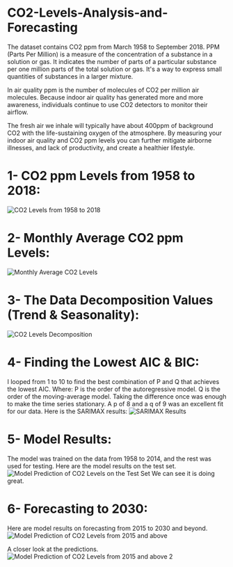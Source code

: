 # CO2-Levels-Analysis-and-Forecasting
The dataset contains CO2 ppm from March 1958 to September 2018. PPM (Parts Per Million)  is a measure of the concentration of a substance in a solution or gas. It indicates the number of parts of a particular substance per one million parts of the total solution or gas. It's a way to express small quantities of substances in a larger mixture.

In air quality ppm is the number of molecules of CO2 per million air molecules. Because indoor air quality has generated more and more awareness, individuals continue to use CO2 detectors to monitor their airflow. 

The fresh air we inhale will typically have about 400ppm of background CO2 with the life-sustaining oxygen of the atmosphere. By measuring your indoor air quality and CO2 ppm levels you can further mitigate airborne illnesses, and lack of productivity, and create a healthier lifestyle.

# 1- CO2 ppm Levels from 1958 to 2018:
![CO2 Levels from 1958 to 2018](https://github.com/HazemMohammed100/CO2-Levels-Analysis-and-Forecasting/assets/89959626/483e59c2-a9f4-4499-86b0-e4db71236e0a)

# 2- Monthly Average CO2 ppm Levels:
![Monthly Average CO2 Levels](https://github.com/HazemMohammed100/CO2-Levels-Analysis-and-Forecasting/assets/89959626/328dd040-f20c-4113-b89c-06732cba1c75)

# 3- The Data Decomposition Values (Trend & Seasonality):
![CO2 Levels Decomposition](https://github.com/HazemMohammed100/CO2-Levels-Analysis-and-Forecasting/assets/89959626/58eb7bac-c2b2-44e5-a5f8-3c4f91b0eef8)

# 4- Finding the Lowest AIC & BIC:
I looped from 1 to 10 to find the best combination of P and Q that achieves the lowest AIC. Where:
P is the order of the autoregressive model.
Q is the order of the moving-average model.
Taking the difference once was enough to make the time series stationary. A p of 8 and a q of 9 was an excellent fit for our data. Here is the SARIMAX results:
![SARIMAX Results](https://github.com/HazemMohammed100/CO2-Levels-Analysis-and-Forecasting/assets/89959626/9da8709d-d265-47a8-a0fc-2fcff6dda9c7)
  


# 5- Model Results:
The model was trained on the data from 1958 to 2014, and the rest was used for testing. Here are the model results on the test set.
![Model Prediction of CO2 Levels on the Test Set](https://github.com/HazemMohammed100/CO2-Levels-Analysis-and-Forecasting/assets/89959626/b503186f-88c3-430d-97f7-a9c44369be6e)
We can see it is doing great.

# 6- Forecasting to 2030:
Here are model results on forecasting from 2015 to 2030 and beyond.
![Model Prediction of CO2 Levels from 2015 and above](https://github.com/HazemMohammed100/CO2-Levels-Analysis-and-Forecasting/assets/89959626/03ca133d-5a6d-47a1-8c70-23fcd04febac)

A closer look at the predictions.
![Model Prediction of CO2 Levels from 2015 and above 2](https://github.com/HazemMohammed100/CO2-Levels-Analysis-and-Forecasting/assets/89959626/633cdb7c-1660-4363-a98f-51e3fb81d516)

